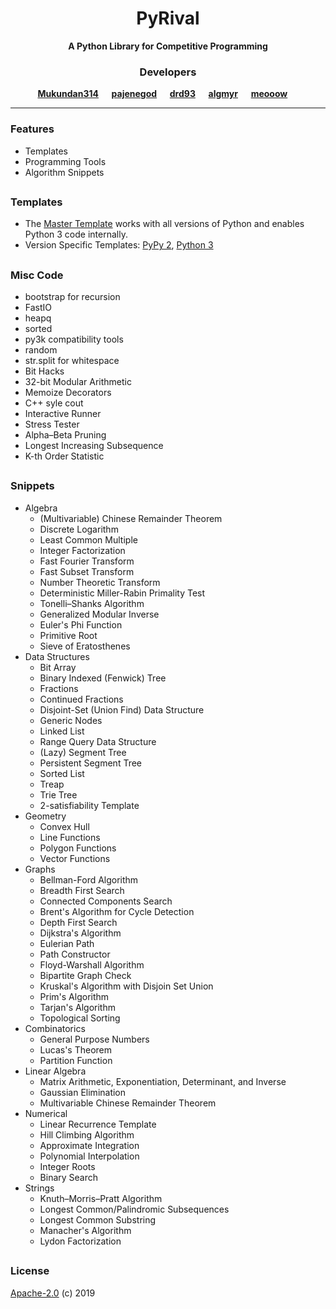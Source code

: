 <h1 align="center">PyRival</h1>
<div align="center">
  <strong>A Python Library for Competitive Programming</strong>
</div>

<h3 align="center">Developers</h3>
<div align="center">
  <strong>
    <a href="https://github.com/Mukundan314">Mukundan314</a> &emsp;
    <a href="https://codeforces.com/profile/pajenegod">pajenegod</a> &emsp;
    <a href="https://github.com/eduard-netsajev">drd93</a> &emsp;
    <a href="https://github.com/algmyr">algmyr</a> &emsp;
    <a href="https://github.com/meooow25">meooow</a> &emsp;
  </strong>
</div>

---

### Features
- Templates
- Programming Tools
- Algorithm Snippets

##

### Templates
- The [Master Template](template/template.py) works with all versions of Python and enables Python 3 code internally.
- Version Specific Templates: [PyPy 2](template/template_pypy2.py), [Python 3](template/template_py3.py)

##

### Misc Code
  - bootstrap for recursion
  - FastIO
  - heapq
  - sorted
  - py3k compatibility tools
  - random
  - str.split for whitespace
  - Bit Hacks
  - 32-bit Modular Arithmetic
  - Memoize Decorators
  - C++ syle cout
  - Interactive Runner
  - Stress Tester
  - Alpha–Beta Pruning
  - Longest Increasing Subsequence
  - K-th Order Statistic

##

### Snippets
- Algebra
  - (Multivariable) Chinese Remainder Theorem
  - Discrete Logarithm
  - Least Common Multiple
  - Integer Factorization
  - Fast Fourier Transform
  - Fast Subset Transform
  - Number Theoretic Transform
  - Deterministic Miller-Rabin Primality Test
  - Tonelli–Shanks Algorithm
  - Generalized Modular Inverse
  - Euler's Phi Function
  - Primitive Root
  - Sieve of Eratosthenes
- Data Structures
  - Bit Array
  - Binary Indexed (Fenwick) Tree
  - Fractions
  - Continued Fractions
  - Disjoint-Set (Union Find) Data Structure
  - Generic Nodes
  - Linked List
  - Range Query Data Structure
  - (Lazy) Segment Tree
  - Persistent Segment Tree
  - Sorted List
  - Treap
  - Trie Tree
  - 2-satisfiability Template
- Geometry
  - Convex Hull
  - Line Functions
  - Polygon Functions
  - Vector Functions
- Graphs
  - Bellman-Ford Algorithm
  - Breadth First Search
  - Connected Components Search
  - Brent's Algorithm for Cycle Detection
  - Depth First Search
  - Dijkstra's Algorithm
  - Eulerian Path
  - Path Constructor
  - Floyd-Warshall Algorithm
  - Bipartite Graph Check
  - Kruskal's Algorithm with Disjoin Set Union
  - Prim's Algorithm
  - Tarjan's Algorithm
  - Topological Sorting
- Combinatorics
  - General Purpose Numbers
  - Lucas's Theorem
  - Partition Function
- Linear Algebra
  - Matrix Arithmetic, Exponentiation, Determinant, and Inverse
  - Gaussian Elimination
  - Multivariable Chinese Remainder Theorem
- Numerical
  - Linear Recurrence Template
  - Hill Climbing Algorithm
  - Approximate Integration
  - Polynomial Interpolation
  - Integer Roots
  - Binary Search
- Strings
  - Knuth–Morris–Pratt Algorithm
  - Longest Common/Palindromic Subsequences
  - Longest Common Substring
  - Manacher's Algorithm
  - Lydon Factorization

##

### License
[Apache-2.0](LICENSE) (c) 2019
